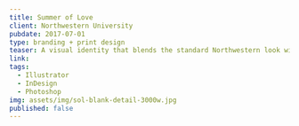 ```yaml
---
title: Summer of Love
client: Northwestern University
pubdate: 2017-07-01 
type: branding + print design
teaser: A visual identity that blends the standard Northwestern look with a vintage 1960s feel for a conference celebrating the anniversary of 1967's Summer of Love.
link:
tags:
  - Illustrator
  - InDesign
  - Photoshop
img: assets/img/sol-blank-detail-3000w.jpg
published: false
---
```


